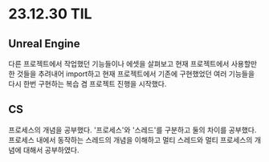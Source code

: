 # 23.12.30 TIL

## Unreal Engine

다른 프로젝트에서 작업했던 기능들이나 에셋을 살펴보고 현재 프로젝트에서 사용할만한 것들을 추려내어 import하고 현재 프로젝트에서 기존에 구현했었던 여러 기능들을 다시 한번 구현하는 복습 겸 프로젝트 진행을 시작했다.

## CS

프로세스의 개념을 공부했다. '프로세스'와 '스레드'를 구분하고 둘의 차이를 공부했다. 프로세스 내에서 동작하는 스레드의 개념을 이해하고 멀티 스레드와 멀티 프로세스의 개념에 대해서 공부하였다.
